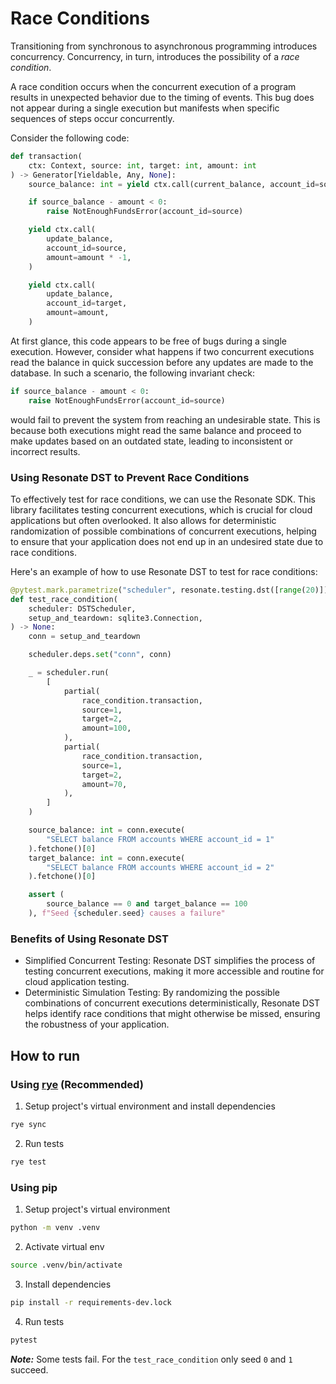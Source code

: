 # Race Conditions

Transitioning from synchronous to asynchronous programming introduces concurrency. Concurrency, in turn, introduces the possibility of a *race condition*.

A race condition occurs when the concurrent execution of a program results in unexpected behavior due to the timing of events. This bug does not appear during a single execution but manifests when specific sequences of steps occur concurrently.

Consider the following code:

```py
def transaction(
    ctx: Context, source: int, target: int, amount: int
) -> Generator[Yieldable, Any, None]:
    source_balance: int = yield ctx.call(current_balance, account_id=source)

    if source_balance - amount < 0:
        raise NotEnoughFundsError(account_id=source)

    yield ctx.call(
        update_balance,
        account_id=source,
        amount=amount * -1,
    )

    yield ctx.call(
        update_balance,
        account_id=target,
        amount=amount,
    )
```

At first glance, this code appears to be free of bugs during a single execution. However, consider what happens if two concurrent executions read the balance in quick succession before any updates are made to the database. In such a scenario, the following invariant check:

```py
if source_balance - amount < 0:
    raise NotEnoughFundsError(account_id=source)
```

would fail to prevent the system from reaching an undesirable state. This is because both executions might read the same balance and proceed to make updates based on an outdated state, leading to inconsistent or incorrect results.


### Using Resonate DST to Prevent Race Conditions

To effectively test for race conditions, we can use the Resonate SDK. This library facilitates testing concurrent executions, which is crucial for cloud applications but often overlooked. It also allows for deterministic randomization of possible combinations of concurrent executions, helping to ensure that your application does not end up in an undesired state due to race conditions.

Here's an example of how to use Resonate DST to test for race conditions:

```py
@pytest.mark.parametrize("scheduler", resonate.testing.dst([range(20)]))
def test_race_condition(
    scheduler: DSTScheduler,
    setup_and_teardown: sqlite3.Connection,
) -> None:
    conn = setup_and_teardown

    scheduler.deps.set("conn", conn)

    _ = scheduler.run(
        [
            partial(
                race_condition.transaction,
                source=1,
                target=2,
                amount=100,
            ),
            partial(
                race_condition.transaction,
                source=1,
                target=2,
                amount=70,
            ),
        ]
    )

    source_balance: int = conn.execute(
        "SELECT balance FROM accounts WHERE account_id = 1"
    ).fetchone()[0]
    target_balance: int = conn.execute(
        "SELECT balance FROM accounts WHERE account_id = 2"
    ).fetchone()[0]

    assert (
        source_balance == 0 and target_balance == 100
    ), f"Seed {scheduler.seed} causes a failure"
```

### Benefits of Using Resonate DST
- Simplified Concurrent Testing: Resonate DST simplifies the process of testing concurrent executions, making it more accessible and routine for cloud application testing.
- Deterministic Simulation Testing: By randomizing the possible combinations of concurrent executions deterministically, Resonate DST helps identify race conditions that might otherwise be missed, ensuring the robustness of your application.


## How to run

### Using [rye](https://rye.astral.sh) (Recommended)

1. Setup project's virtual environment and install dependencies
```zsh
rye sync
```

2. Run tests
```zsh
rye test
```

### Using pip
1. Setup project's virtual environment
```zsh
python -m venv .venv
```

2. Activate virtual env
```zsh
source .venv/bin/activate
```

3. Install dependencies
```zsh
pip install -r requirements-dev.lock
```

4. Run tests
```zsh
pytest
```

***Note:*** Some tests fail. For the `test_race_condition` only seed `0` and `1` succeed.